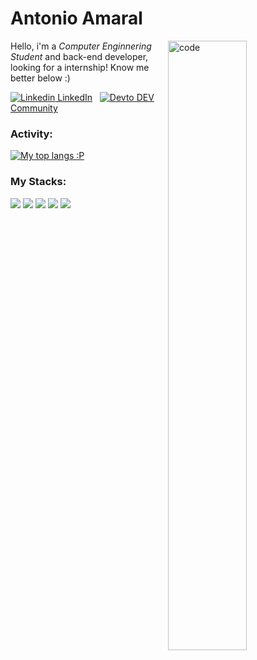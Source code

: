 <h1>Antonio Amaral</h1>

<img align="right" width="50%" src="https://media0.giphy.com/media/SXxI9NlwvYiY3bRsck/giphy.gif" alt="code" />

Hello, i'm a *Computer Enginnering Student* and back-end developer, looking for a internship!
Know me better below :)

[![Linkedin](https://i.stack.imgur.com/gVE0j.png) LinkedIn](https://www.linkedin.com/in/agamaral)
&nbsp;
[![Devto](https://cdn4.iconfinder.com/data/icons/logos-and-brands/512/84_Dev_logo_logos-512.png) DEV Community](https://dev.to/agamaral)
&nbsp;

### Activity:

[![My top langs :P](https://github-readme-stats.vercel.app/api/top-langs/?username=agamaral&layout=compact&theme=dark)](https://github.com/agamaral/github-readme-stats)

### My Stacks:

<p>
  <img src="https://img.shields.io/badge/-HTML5-E34F26?logo=html5&logoColor=white&style=flat-square"/>
  <img src="https://img.shields.io/badge/-CSS3-1572B6?logo=css3&logoColor=white&style=flat-square"/>
  <img src="https://img.shields.io/badge/-Typescript-3178C6?logo=typescript&logoColor=white&style=flat-square"/>
  <img src="https://img.shields.io/badge/-Javascript-F7DF1E?logo=javascript&logoColor=383836&style=flat-square"/>
  <img src="https://img.shields.io/badge/-NodeJs-339933?logo=node.js&logoColor=white&style=flat-square"/>
</p>
